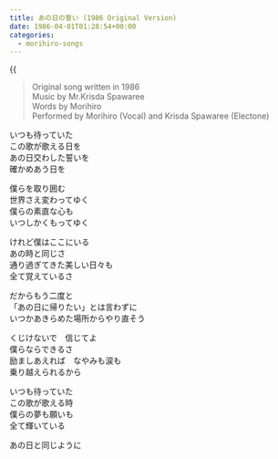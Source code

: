 ```yaml
---
title: あの日の誓い (1986 Original Version)
date: 1986-04-01T01:28:54+00:00
categories:
  - morihiro-songs
---
```

{{<audio anohi>}}

>Original song written in 1986  
>Music by Mr.Krisda Spawaree  
>Words by Morihiro  
>Performed by Morihiro (Vocal) and Krisda Spawaree (Electone)  

いつも待っていた  
この歌が歌える日を  
あの日交わした誓いを  
確かめあう日を  

僕らを取り囲む  
世界さえ変わってゆく  
僕らの素直な心も  
いつしかくもってゆく  

けれど僕はここにいる  
あの時と同じさ  
通り過ぎてきた美しい日々も  
全て覚えているさ  

だからもう二度と  
「あの日に帰りたい」とは言わずに  
いつかあきらめた場所からやり直そう  

くじけないで　信じてよ  
僕らならできるさ  
励ましあえれば　なやみも涙も  
乗り越えられるから  

いつも待っていた  
この歌が歌える時  
僕らの夢も願いも  
全て輝いている  

あの日と同じように  
